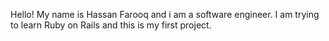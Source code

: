 
Hello! My name is Hassan Farooq and i am a software engineer.
I am trying to learn Ruby on Rails and this is my first project.

